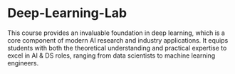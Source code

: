 # Deep-Learning-Lab

This course provides an invaluable foundation in deep learning, which is a core component of modern AI research and industry applications. It equips students with both the theoretical understanding and practical expertise to excel in AI & DS roles, ranging from data scientists to machine learning engineers.
